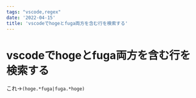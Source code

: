 ```yaml
---
tags: "vscode,regex"
date: '2022-04-15'
title: 'vscodeでhogeとfuga両方を含む行を検索する'
---
```


# vscodeでhogeとfuga両方を含む行を検索する

これ→`(hoge.*fuga|fuga.*hoge)`
